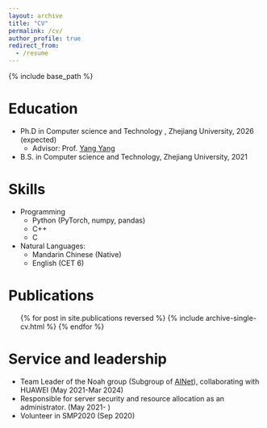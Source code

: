 ```yaml
---
layout: archive
title: "CV"
permalink: /cv/
author_profile: true
redirect_from:
  - /resume
---
```


{% include base_path %}

Education
======
* Ph.D in Computer science and Technology , Zhejiang University, 2026 (expected)
  * Advisor: Prof. [Yang Yang](yangy.org)
* B.S. in Computer science and Technology, Zhejiang University, 2021

<!-- Work experience
======
* Spring 2024: Academic Pages Collaborator
  * Github University
  * Duties includes: Updates and improvements to template
  * Supervisor: The Users

* Fall 2015: Research Assistant
  * Github University
  * Duties included: Merging pull requests
  * Supervisor: Professor Hub

* Summer 2015: Research Assistant
  * Github University
  * Duties included: Tagging issues
  * Supervisor: Professor Git -->
  
Skills
======
* Programming
  * Python (PyTorch, numpy, pandas)
  * C++
  * C
* Natural Languages:
  * Mandarin Chinese (Native)
  * English (CET 6)

Publications
======
  <ul>{% for post in site.publications reversed %}
    {% include archive-single-cv.html %}
  {% endfor %}</ul>
  
<!-- Talks
======
  <ul>{% for post in site.talks reversed %}
    {% include archive-single-talk-cv.html  %}
  {% endfor %}</ul> -->
  
<!-- Teaching
======
  <ul>{% for post in site.teaching reversed %}
    {% include archive-single-cv.html %}
  {% endfor %}</ul> -->
  
Service and leadership
======
* Team Leader of the Noah group (Subgroup of [AINet](yangy.org)), collaborating with HUAWEI (May 2021\-Mar 2024)
* Responsible for server security and resource allocation as an administrator. (May 2021- )
* Volunteer in SMP2020 (Sep 2020)